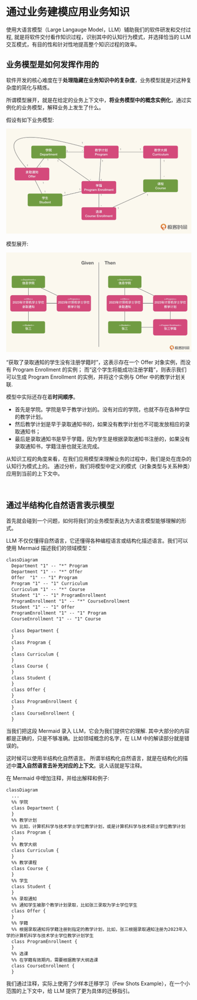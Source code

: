 # 通过业务建模应用业务知识
使用大语言模型（Large Langauge Model，LLM）辅助我们的软件研发和交付过程,
就是将软件交付看作知识过程，识别其中的认知行为模式，并选择恰当的 LLM 交互模式，有目的性和针对性地提高整个知识过程的效率。

## 业务模型是如何发挥作用的
软件开发的核心难度在于<strong>处理隐藏在业务知识中的复杂度</strong>，业务模型就是对这种复杂度的简化与精炼。

所谓模型展开，就是在给定的业务上下文中，<strong>将业务模型中的概念实例化</strong>，通过实例化的业务模型，解释业务上发生了什么。

假设有如下业务模型:

<img src="./images/业务模型举例.webp" />

模型展开:

<img src="./images/模型展开示例.webp" />

“获取了录取通知的学生没有注册学籍时”，这表示存在一个 Offer 对象实例，而没有 Program Enrollment 的实例；
而“这个学生将能成功注册学籍”，则表示我们可以生成 Program Enrollment 的实例，并将这个实例与 Offer 中的教学计划关联.


模型中实际还存在着<strong>时间顺序</strong>。
- 首先是学院。学院是早于教学计划的。没有对应的学院，也就不存在各种学位的教学计划。
- 然后教学计划是早于录取通知书的，如果没有教学计划也不可能发放相应的录取通知书；
- 最后是录取通知书是早于学籍，因为学生是根据录取通知书注册的，如果没有录取通知书，学籍注册也就无法完成。

从知识工程的角度来看，在我们应用模型来理解业务的过程中，我们是处在庞杂的认知行为模式上的。
通过分析，我们将模型中定义的模式（对象类型与关系种类）应用到当前的上下文中。

<br>

## 通过半结构化自然语言表示模型
首先就会碰到一个问题，如何将我们的业务模型表达为大语言模型能够理解的形式。

LLM 不仅仅懂得自然语言，它还懂得各种编程语言或结构化描述语言。我们可以使用 Mermaid 描述我们的领域模型：
```
classDiagram
  Department "1" -- "*" Program 
  Department "1" -- "*" Offer 
  Offer  "1" -- "1" Program
  Program "1" -- "1" Curriculum 
  Curriculum "1" -- "*" Course 
  Student "1" -- "1" ProgramEnrollment
  ProgramEnrollment "1" -- "*" CourseEnrollment
  Student "1" -- "1" Offer
  ProgramEnrollment "1" -- "1" Program
  CourseEnrollment "1" -- "1" Course 
  
  class Department {
  }
  class Program {
  }
  class Curriculum {
  }
  class Course {
  }
  class Student {
  }
  class Offer {
  }
  class ProgramEnrollment {
  }
  class CourseEnrollment {
  }
```
当我们把这段 Mermaid 录入 LLM，它会为我们提供它的理解.
其中大部分的内容都是正确的，只是不够准确。比如领域概念的名字，在 LLM 中的解读部分就是错误的。

这时候可以使用半结构化自然语言。
所谓半结构化自然语言，就是在结构化的描述中<strong>混入自然语言去补充对应的上下文</strong>。说人话就是写注释。

在 Mermaid 中增加注释，并给出解释和例子:
```
classDiagram
  ...
  %% 学院
  class Department {
  }
  %% 教学计划
  %% 比如，计算机科学与技术学士学位教学计划，或是计算机科学与技术硕士学位教学计划
  class Program {
  }
  %% 教学大纲
  class Curriculum {
  }
  %% 教学课程
  class Course {
  }
  %% 学生
  class Student {
  }
  %% 录取通知
  %% 通知学生被那个教学计划录取，比如张三录取为学士学位学生
  class Offer {
  }
  %% 学籍
  %% 根据录取通知将学籍注册到指定的教学计划，比如，张三根据录取通知注册为2023年入学的计算机科学与技术学士学位教学计划学生
  class ProgramEnrollment {
  }
  %% 选课
  %% 在学籍有效期内，需要根据教学大纲选课
  class CourseEnrollment {
  }
```
我们通过注释，实际上使用了少样本迁移学习（Few Shots Example），在一个小范围的上下文中，给 LLM 提供了更为具体的迁移指引。